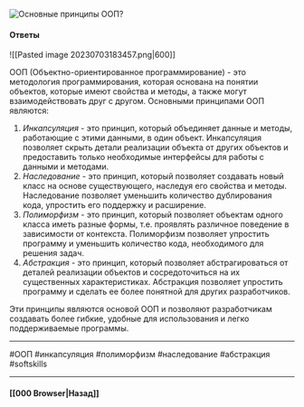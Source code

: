 ![Основные принципы ООП?](https://youtu.be/w-vUj0gHGgg?t=538)

#### Ответы

![[Pasted image 20230703183457.png|600]]

ООП (Объектно-ориентированное программирование) - это методология программирования, которая основана на понятии объектов, которые имеют свойства и методы, а также могут взаимодействовать друг с другом. Основными принципами ООП являются:
1. *Инкапсуляция* - это принцип, который объединяет данные и методы, работающие с этими данными, в один объект. Инкапсуляция позволяет скрыть детали реализации объекта от других объектов и предоставить только необходимые интерфейсы для работы с данными и методами.
2. *Наследование* - это принцип, который позволяет создавать новый класс на основе существующего, наследуя его свойства и методы. Наследование позволяет уменьшить количество дублирования кода, упростить его поддержку и расширение.
3. *Полиморфизм* - это принцип, который позволяет объектам одного класса иметь разные формы, т.е. проявлять различное поведение в зависимости от контекста. Полиморфизм позволяет упростить программу и уменьшить количество кода, необходимого для решения задач.
4. *Абстракция* - это принцип, который позволяет абстрагироваться от деталей реализации объектов и сосредоточиться на их существенных характеристиках. Абстракция позволяет упростить программу и сделать ее более понятной для других разработчиков.

Эти принципы являются основой ООП и позволяют разработчикам создавать более гибкие, удобные для использования и легко поддерживаемые программы.

___
#ООП #инкапсуляция #полиморфизм #наследование #абстракция #softskills


___

#### [[000 Browser|Назад]]